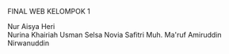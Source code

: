 FINAL WEB KELOMPOK 1

Nur Aisya Heri <br>
Nurina Khairiah Usman 
Selsa Novia Safitri
Muh. Ma'ruf Amiruddin
Nirwanuddin
